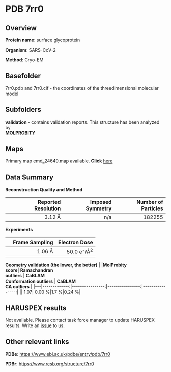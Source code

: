 # PDB 7rr0

## Overview

**Protein name**: surface glycoprotein

**Organism**: SARS-CoV-2

**Method**: Cryo-EM



## Basefolder

7rr0.pdb and 7rr0.cif - the coordinates of the threedimensional molecular model

## Subfolders





**validation** - contains validation reports. This structure has been analyzed by <br>  [**MOLPROBITY**](https://github.com/thorn-lab/coronavirus_structural_task_force/tree/master/pdb/surface_glycoprotein/SARS-CoV-2/7rr0/validation/molprobity)    



## Maps

Primary map emd_24649.map available. **Click** [here](http://ftp.wwpdb.org/pub/emdb/structures/EMD-24649/map/) 

## Data Summary
**Reconstruction Quality and Method**

|   | Reported Resolution | Imposed Symmetry | Number of Particles |
|---|-------------:|----------------:|--------------:|
|   |3.12 Å|n/a|182255|

**Experiments**

|   | Frame Sampling | Electron Dose |
|---|-------------:|----------------:|
|   |1.06 Å|50.0 e<sup>-</sup>/Å<sup>2</sup>|

**Geometry validation (the lower, the better)**
|   |**MolProbity<br>score**| **Ramachandran<br>outliers** | **CaBLAM<br>Conformation outliers** | **CaBLAM<br>CA outliers** |
|---|-------------:|----------------:|----------------:|----------------:|
||  1.07|  0.00 %|1.7 %|0.24 %|

## HARUSPEX results

Not available. Please contact task force manager to update HARUSPEX results. Write an [issue](https://github.com/thorn-lab/coronavirus_structural_task_force/issues) to us.

## Other relevant links 
**PDBe**:  https://www.ebi.ac.uk/pdbe/entry/pdb/7rr0
 
**PDBr**: https://www.rcsb.org/structure/7rr0 
